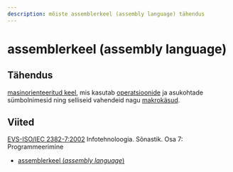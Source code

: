 ```yaml
---
description: mõiste assemblerkeel (assembly language) tähendus
---
```


# assemblerkeel (assembly language)

## Tähendus

[masinorienteeritud keel](masinorienteeritud-keel-machine-oriented-language.md), mis kasutab [operatsioonide](tehe-operation.md) ja asukohtade sümbolnimesid ning selliseid vahendeid nagu [makrokäsud](makrokaesk-macroinstruction.md).



## Viited

[EVS-ISO/IEC 2382-7:2002](http://www.evs.ee/tooted/evs-iso-iec-2382-7-2002) Infotehnoloogia. Sõnastik. Osa 7: Programmeerimine

* [assemblerkeel (_assembly language_)](https://www.eki.ee/dict/its/index.cgi?Q=D0AC40F2-6C03-1014-88DC-FC5F0DBED45A\&F=GUID\&C01=1\&C02=0\&C10=1)

